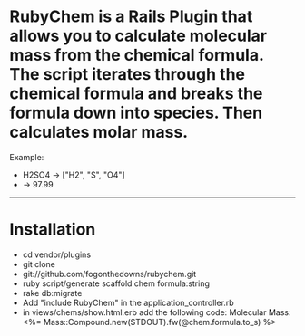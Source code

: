 # RubyChem is a Rails Plugin that allows you to calculate molecular mass from the chemical formula. The script iterates through the chemical formula and breaks the formula down into species. Then calculates molar mass.

Example:

* H2SO4 -> ["H2", "S", "O4"]
* -> 97.99

***************************************************************************

# Installation

* cd vendor/plugins
* git clone
* git://github.com/fogonthedowns/rubychem.git
* ruby script/generate scaffold chem formula:string
* rake db:migrate
* Add "include RubyChem" in the application_controller.rb
* in views/chems/show.html.erb add the following code: Molecular Mass: <%= Mass::Compound.new(STDOUT).fw(@chem.formula.to_s) %>